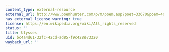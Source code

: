 ```yaml
---
content_type: external-resource
external_url: http://www.poemhunter.com/p/m/poem.asp?poet=33670&poem=401628
has_external_license_warning: true
license: https://en.wikipedia.org/wiki/All_rights_reserved
status: ''
title: Ulysses
uid: bc4a4d61-32fc-42cd-ad85-f9c428e73320
wayback_url: ''
---
```

